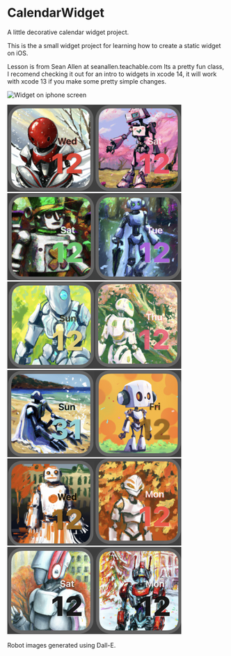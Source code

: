 # CalendarWidget
A little decorative calendar widget project.

This is the a small widget project for learning how to create a static widget on iOS.

Lesson is from Sean Allen at seanallen.teachable.com Its a pretty fun class, I recomend checking it out for an intro to widgets in xcode 14, it will work with xcode 13 if you make some pretty simple changes. 


<img src="rdme/rdme1.png" alt="Widget on iphone screen" width="300"/>

<img src="rdme/r1.png" alt="January" width= "200"/><img src="rdme/r2.png" alt="February" width= "200"/><img src="rdme/r3.png" alt="March" width= "200"/><img src="rdme/r4.png" alt="April" width= "200"/><img src="rdme/r5.png" alt="May" width= "200"/><img src="rdme/r6.png" alt="June" width= "200"/><img src="rdme/r7.png" alt="July" width= "200"/><img src="rdme/r8.png" alt="August" width= "200"/><img src="rdme/r9.png" alt="September" width= "200"/><img src="rdme/r10.png" alt="October" width= "200"/><img src="rdme/r11.png" alt="November" width= "200"/><img src="rdme/r12.png" alt="December" width= "200"/>

Robot images generated using Dall-E.



